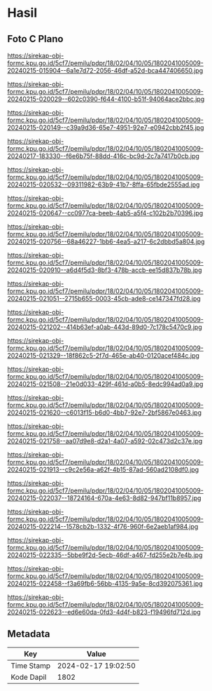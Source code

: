 # Hasil

## Foto C Plano

https://sirekap-obj-formc.kpu.go.id/5cf7/pemilu/pdpr/18/02/04/10/05/1802041005009-20240215-015904--6a1e7d72-2056-46df-a52d-bca447406650.jpg

https://sirekap-obj-formc.kpu.go.id/5cf7/pemilu/pdpr/18/02/04/10/05/1802041005009-20240215-020029--602c0390-f644-4100-b51f-94064ace2bbc.jpg

https://sirekap-obj-formc.kpu.go.id/5cf7/pemilu/pdpr/18/02/04/10/05/1802041005009-20240215-020149--c39a9d36-65e7-4951-92e7-e0942cbb2f45.jpg

https://sirekap-obj-formc.kpu.go.id/5cf7/pemilu/pdpr/18/02/04/10/05/1802041005009-20240217-183330--f6e6b75f-88dd-416c-bc9d-2c7a7417b0cb.jpg

https://sirekap-obj-formc.kpu.go.id/5cf7/pemilu/pdpr/18/02/04/10/05/1802041005009-20240215-020532--09311982-63b9-41b7-8ffa-65fbde2555ad.jpg

https://sirekap-obj-formc.kpu.go.id/5cf7/pemilu/pdpr/18/02/04/10/05/1802041005009-20240215-020647--cc0977ca-beeb-4ab5-a5f4-c102b2b70396.jpg

https://sirekap-obj-formc.kpu.go.id/5cf7/pemilu/pdpr/18/02/04/10/05/1802041005009-20240215-020756--68a46227-1bb6-4ea5-a217-6c2dbbd5a804.jpg

https://sirekap-obj-formc.kpu.go.id/5cf7/pemilu/pdpr/18/02/04/10/05/1802041005009-20240215-020910--a6d4f5d3-8bf3-478b-accb-ee15d837b78b.jpg

https://sirekap-obj-formc.kpu.go.id/5cf7/pemilu/pdpr/18/02/04/10/05/1802041005009-20240215-021051--2715b655-0003-45cb-ade8-ce147347fd28.jpg

https://sirekap-obj-formc.kpu.go.id/5cf7/pemilu/pdpr/18/02/04/10/05/1802041005009-20240215-021202--414b63ef-a0ab-443d-89d0-7c178c5470c9.jpg

https://sirekap-obj-formc.kpu.go.id/5cf7/pemilu/pdpr/18/02/04/10/05/1802041005009-20240215-021329--18f862c5-2f7d-465e-ab40-0120acef484c.jpg

https://sirekap-obj-formc.kpu.go.id/5cf7/pemilu/pdpr/18/02/04/10/05/1802041005009-20240215-021508--21e0d033-429f-461d-a0b5-8edc994ad0a9.jpg

https://sirekap-obj-formc.kpu.go.id/5cf7/pemilu/pdpr/18/02/04/10/05/1802041005009-20240215-021620--c6013f15-b6d0-4bb7-92e7-2bf5867e0463.jpg

https://sirekap-obj-formc.kpu.go.id/5cf7/pemilu/pdpr/18/02/04/10/05/1802041005009-20240215-021758--aa07d9e8-d2a1-4a07-a592-02c473d2c37e.jpg

https://sirekap-obj-formc.kpu.go.id/5cf7/pemilu/pdpr/18/02/04/10/05/1802041005009-20240215-021913--c9c2e56a-a62f-4b15-87ad-560ad2108df0.jpg

https://sirekap-obj-formc.kpu.go.id/5cf7/pemilu/pdpr/18/02/04/10/05/1802041005009-20240215-022037--18724164-670a-4e63-8d82-947bf11b8957.jpg

https://sirekap-obj-formc.kpu.go.id/5cf7/pemilu/pdpr/18/02/04/10/05/1802041005009-20240215-022214--1578cb2b-1332-4f76-960f-6e2aeb1af984.jpg

https://sirekap-obj-formc.kpu.go.id/5cf7/pemilu/pdpr/18/02/04/10/05/1802041005009-20240215-022335--5bbe9f2d-5ecb-46df-a467-fd255e2b7e4b.jpg

https://sirekap-obj-formc.kpu.go.id/5cf7/pemilu/pdpr/18/02/04/10/05/1802041005009-20240215-022458--f3a69fb6-56bb-4135-9a5e-8cd392075361.jpg

https://sirekap-obj-formc.kpu.go.id/5cf7/pemilu/pdpr/18/02/04/10/05/1802041005009-20240215-022623--ed6e60da-0fd3-4d4f-b823-f19496fd712d.jpg


## Metadata

| Key        | Value               |
| ---------- | ------------------- |
| Time Stamp | 2024-02-17 19:02:50 |
| Kode Dapil | 1802                |



